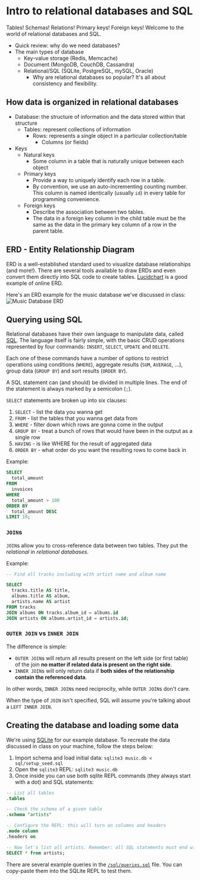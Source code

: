 # Intro to relational databases and SQL

Tables! Schemas! Relations! Primary keys! Foreign keys! Welcome to the world of relational databases and SQL.

* Quick review: why do we need databases?
* The main types of database
  * Key-value storage (Redis, Memcache)
  * Document (MongoDB, CouchDB, Cassandra)
  * Relational/SQL (SQLite, PostgreSQL, mySQL, Oracle)
    * Why are relational databases so popular? It's all about consistency and flexibility.

## How data is organized in relational databases

* Database: the structure of information and the data stored within that structure
  * Tables: represent collections of information
    * Rows: represents a single object in a particular collection/table
      * Columns (or fields)
* Keys
  * Natural keys
    * Some column in a table that is naturally unique between each object
  * Primary keys
    * Provide a way to uniquely identify each row in a table.
    * By convention, we use an auto-incrementing counting number. This column is named identically (usually `id`) in every table for programming convenience.
  * Foreign keys
    * Describe the association between two tables.
    * The data in a foreign key column in the child table must be the same as the data in the primary key column of a row in the parent table.

## ERD - Entity Relationship Diagram

ERD is a well-established standard used to visualize database relationships (and more!). There are several tools available to draw ERDs and even convert them directly into SQL code to create tables. [Lucidchart](http://www.lucidchart.com) is a good example of online ERD.

Here's an ERD example for the music database we've discussed in class:
![Music Database ERD](https://fzero.github.io/lhl-lectures/assets/musicdb-erd.svg)

## Querying using SQL

Relational databases have their own language to manipulate data, called [SQL](https://en.wikipedia.org/wiki/SQL). The language itself is fairly simple, with the basic CRUD operations represented by four commands: `INSERT`, `SELECT`, `UPDATE` and `DELETE`.

Each one of these commands have a number of options to restrict operations using conditions (`WHERE`), aggregate results (`SUM`, `AVERAGE`, ...), group data (`GROUP BY`) and sort results (`ORDER BY`).

A SQL statement can (and should) be divided in multiple lines. The end of the statement is always marked by a semicolon (`;`).

`SELECT` statements are broken up into six clauses:

1. `SELECT` - list the data you wanna get
2. `FROM` - list the tables that you wanna get data from
3. `WHERE` - filter down which rows are gonna come in the output
4. `GROUP BY` - treat a bunch of rows that would have been in the output as a single row
5. `HAVING` - is like WHERE for the result of aggregated data
6. `ORDER BY` - what order do you want the resulting rows to come back in

Example:
```sql
SELECT
  total_amount
FROM
  invoices
WHERE
  total_amount > 100
ORDER BY
  total_amount DESC
LIMIT 10;
```

### `JOIN`s

`JOIN`s allow you to cross-reference data between two tables. They put the _relational_ in _relational databases_.

Example:
```sql
-- Find all tracks including with artist name and album name

SELECT
  tracks.title AS title,
  albums.title AS album,
  artists.name AS artist
FROM tracks
JOIN albums ON tracks.album_id = albums.id
JOIN artists ON albums.artist_id = artists.id;
```

### `OUTER JOIN` vs `INNER JOIN`

The difference is simple:
* `OUTER JOIN`s will return all results present on the left side (or first table) of the join **no matter if related data is present on the right side**.
* `INNER JOIN`s will only return data if **both sides of the relationship contain the referenced data**.

In other words, `INNER JOIN`s need reciprocity, while `OUTER JOIN`s don't care.

When the type of `JOIN` isn't specified, SQL will assume you're talking about a `LEFT INNER JOIN`.

## Creating the database and loading some data

We're using [SQLite](https://sqlite.org/) for our example database. To recreate the data discussed in class on your machine, follow the steps below:

1. Import schema and load initial data: `sqlite3 music.db < sql/setup_seed.sql`
2. Open the `sqlite3` REPL: `sqlite3 music.db`
3. Once inside you can use both sqlite REPL commands (they always start with a dot) and SQL statements:
```sql
-- List all tables
.tables

-- Check the schema of a given table
.schema "artists"

-- Configure the REPL: this will turn on columns and headers
.mode column
.headers on

-- Now let's list all artists. Remember: all SQL statements must end with ;
SELECT * from artists;
```

There are several example queries in the [`/sql/queries.sql`](sql/queries.sql) file. You can copy-paste them into the SQLite REPL to test them.
